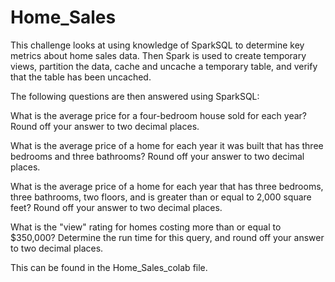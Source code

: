 # Home_Sales

This challenge looks at using knowledge of SparkSQL to determine key metrics about home sales data. Then Spark is used to create temporary views, partition the data, cache and uncache a temporary table, and verify that the table has been uncached.

The following questions are then answered using SparkSQL:

What is the average price for a four-bedroom house sold for each year? Round off your answer to two decimal places.

What is the average price of a home for each year it was built that has three bedrooms and three bathrooms? Round off your answer to two decimal places.

What is the average price of a home for each year that has three bedrooms, three bathrooms, two floors, and is greater than or equal to 2,000 square feet? Round off your answer to two decimal places.

What is the "view" rating for homes costing more than or equal to $350,000? Determine the run time for this query, and round off your answer to two decimal places.

This can be found in the Home_Sales_colab file. 

